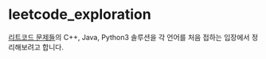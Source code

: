 # leetcode_exploration
<a href="https://leetcode.com/problems/" title="About Me">리트코드 문제들</a>의 C++, Java, Python3 솔루션을 각 언어를 처음 접하는 입장에서 정리해보려고 합니다.
